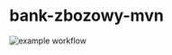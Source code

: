 # bank-zbozowy-mvn
![example workflow](https://github.com/<mikolajpluta>/<bank-zbozowy-mvn>/actions/workflows/ci.yml/badge.svg)

